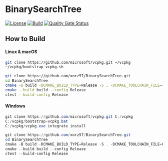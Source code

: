 # BinarySearchTree

[![License](https://img.shields.io/badge/license-MIT-blue.svg)](LICENSE)
[![Build](https://github.com/xorz57/BinarySearchTree/actions/workflows/Build.yml/badge.svg)](https://github.com/xorz57/BinarySearchTree/actions/workflows/Build.yml)
[![Quality Gate Status](https://sonarcloud.io/api/project_badges/measure?project=xorz57_BinarySearchTree&metric=alert_status)](https://sonarcloud.io/summary/new_code?id=xorz57_BinarySearchTree)

## How to Build

#### Linux & macOS

```bash
git clone https://github.com/microsoft/vcpkg.git ~/vcpkg
~/vcpkg/bootstrap-vcpkg.sh

git clone https://github.com/xorz57/BinarySearchTree.git
cd BinarySearchTree
cmake -B build -DCMAKE_BUILD_TYPE=Release -S . -DCMAKE_TOOLCHAIN_FILE=~/vcpkg/scripts/buildsystems/vcpkg.cmake
cmake --build build --config Release
ctest --build-config Release
```

#### Windows

```powershell
git clone https://github.com/microsoft/vcpkg.git C:/vcpkg
C:/vcpkg/bootstrap-vcpkg.bat
C:/vcpkg/vcpkg.exe integrate install

git clone https://github.com/xorz57/BinarySearchTree.git
cd BinarySearchTree
cmake -B build -DCMAKE_BUILD_TYPE=Release -S . -DCMAKE_TOOLCHAIN_FILE=C:/vcpkg/scripts/buildsystems/vcpkg.cmake
cmake --build build --config Release
ctest --build-config Release
```
